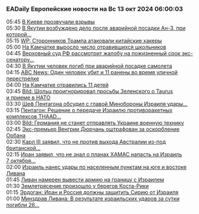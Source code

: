<h3>EADaily Европейские новости на Вс 13 окт 2024 06:00:03</h3>
<div class="rssn table">
  <span class="smaller gray hspace">05:45</span>
  <a class="nodecor" href="https://eadaily.com/ru/news/2024/10/13/v-kieve-prozvuchali-vzryvy">В Киеве прозвучали взрывы</a>
</div>
<div class="rssn table">
  <span class="smaller gray hspace">05:30</span>
  <a class="nodecor" href="https://eadaily.com/ru/news/2024/10/13/v-yakutii-vozbuzhdeno-delo-posle-avariynoy-posadki-an-3-pri-kotoroy-pogib-chelovek">В Якутии возбуждено дело после аварийной посадки Ан-3, при которой...</a>
</div>
<div class="rssn table">
  <span class="smaller gray hspace">05:15</span>
  <a class="nodecor" href="https://eadaily.com/ru/news/2024/10/13/wp-storonnikov-trampa-atakovali-kitayskie-hakery">WP: Сторонников Трампа атаковали китайские хакеры</a>
</div>
<div class="rssn table">
  <span class="smaller gray hspace">05:00</span>
  <a class="nodecor" href="https://eadaily.com/ru/news/2024/10/13/na-kamchatke-vyroslo-chislo-otravivshihsya-shkolnikov">На Камчатке выросло число отравившихся школьников</a>
</div>
<div class="rssn table">
  <span class="smaller gray hspace">04:45</span>
  <a class="nodecor" href="https://eadaily.com/ru/news/2024/10/13/verhovnyy-sud-rf-rassmotrit-zhalobu-na-pozhiznennyy-srok-eks-senatoru-arashukovu">Верховный суд РФ рассмотрит жалобу на пожизненный срок экс-сенатору...</a>
</div>
<div class="rssn table">
  <span class="smaller gray hspace">04:30</span>
  <a class="nodecor" href="https://eadaily.com/ru/news/2024/10/13/v-yakutii-chelovek-pogib-pri-avariynoy-posadke-samoleta">В Якутии человек погиб при аварийной посадке самолета</a>
</div>
<div class="rssn table">
  <span class="smaller gray hspace">04:15</span>
  <a class="nodecor" href="https://eadaily.com/ru/news/2024/10/13/abc-news-odin-chelovek-ubit-i-11-raneny-vo-vremya-ulichnoy-perestrelke">ABC News: Один человек убит и 11 ранены во время уличной перестрелке</a>
</div>
<div class="rssn table">
  <span class="smaller gray hspace">04:00</span>
  <a class="nodecor" href="https://eadaily.com/ru/news/2024/10/13/na-kamchatke-otravilis-11-detey">На Камчатке отравились 11 детей</a>
</div>
<div class="rssn table">
  <span class="smaller gray hspace">03:45</span>
  <a class="nodecor" href="https://eadaily.com/ru/news/2024/10/13/bild-sholc-proignoriroval-prosby-zelenskogo-o-taurus-i-prieme-v-nato">Bild: Шольц проигнорировал просьбы Зеленского о Taurus и приеме в НАТО</a>
</div>
<div class="rssn table">
  <span class="smaller gray hspace">03:30</span>
  <a class="nodecor" href="https://eadaily.com/ru/news/2024/10/13/shef-pentagona-obsudil-s-glavoy-minoborony-izrailya-udary-po-mirotvorcam-v-livane">Шеф Пентагона обсудил с главой Минобороны Израиля удары...</a>
</div>
<div class="rssn table">
  <span class="smaller gray hspace">03:15</span>
  <a class="nodecor" href="https://eadaily.com/ru/news/2024/10/13/pentagon-reshenie-o-peredache-izrailyu-protivoraketnyh-kompleksov-thaad-poka-ne-prinyato">Пентагон: Решение о передаче Израилю противоракетных комплексов THAAD...</a>
</div>
<div class="rssn table">
  <span class="smaller gray hspace">03:00</span>
  <a class="nodecor" href="https://eadaily.com/ru/news/2024/10/13/bild-germaniya-ne-stanet-otpravlyat-ukraine-voennuyu-tehniku">Bild: Германия не станет отправлять Украине военную технику</a>
</div>
<div class="rssn table">
  <span class="smaller gray hspace">02:45</span>
  <a class="nodecor" href="https://eadaily.com/ru/news/2024/10/13/eks-premer-vengrii-dyurchan-oshtrafovan-za-oskorblenie-orbana">Экс-премьер Венгрии Дюрчань оштрафован за оскорбление Орбана</a>
</div>
<div class="rssn table">
  <span class="smaller gray hspace">02:30</span>
  <a class="nodecor" href="https://eadaily.com/ru/news/2024/10/13/karl-iii-zayavil-chto-ne-protiv-vyhoda-avstralii-iz-pod-britanskoy-korony">Карл III заявил, что не против выхода Австралии из-под британской...</a>
</div>
<div class="rssn table">
  <span class="smaller gray hspace">02:15</span>
  <a class="nodecor" href="https://eadaily.com/ru/news/2024/10/13/iran-zayavil-chto-ne-znal-o-planah-hamas-napast-na-izrail-7-oktyabrya-2023-goda">Иран заявил, что не знал о планах ХАМАС напасть на Израиль 7 октября...</a>
</div>
<div class="rssn table">
  <span class="smaller gray hspace">02:00</span>
  <a class="nodecor" href="https://eadaily.com/ru/news/2024/10/13/izrail-nanes-udary-po-naselennym-punktam-na-yuge-i-vostoke-livana">Израиль нанес удары по населенным пунктам на юге и востоке Ливана</a>
</div>
<div class="rssn table">
  <span class="smaller gray hspace">01:45</span>
  <a class="nodecor" href="https://eadaily.com/ru/news/2024/10/13/livan-nameren-vyvesti-armiyu-na-granicu-s-izrailem">Ливан намерен вывести армию на границу с Израилем</a>
</div>
<div class="rssn table">
  <span class="smaller gray hspace">01:30</span>
  <a class="nodecor" href="https://eadaily.com/ru/news/2024/10/13/zemletryasenie-proizoshlo-u-beregov-kosta-riki">Землетрясение произошло у берегов Коста-Рики</a>
</div>
<div class="rssn table">
  <span class="smaller gray hspace">01:15</span>
  <a class="nodecor" href="https://eadaily.com/ru/news/2024/10/13/erdogan-iran-i-rossiya-dolzhny-zashchitit-siriyu-ot-izrailya">Эрдоган: Иран и Россия должны защитить Сирию от Израиля</a>
</div>
<div class="rssn table">
  <span class="smaller gray hspace">01:00</span>
  <a class="nodecor" href="https://eadaily.com/ru/news/2024/10/13/minzdrav-livana-v-rezultate-izrailskih-udarov-za-sutki-pogibli-26-chelovek">Минздрав Ливана: В результате израильских ударов за сутки погибли 26...</a>
</div>